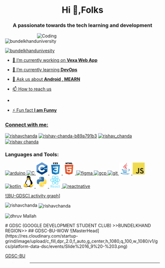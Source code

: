 <h1 align="center">Hi 👋,Folks </h1>
<h3 align="center">A passionate towards the tech learning and  development </h3>
<img align="right" alt="Coding" width="400" src="https://cdn.dribbble.com/users/1162077/screenshots/3848914/programmer.gif">


<p align="left"> <img src="https://komarev.com/ghpvc/?username=bundelkhanduniversity&label=Profile%20views&color=0e75b6&style=flat" alt="bundelkhanduniversity" /> </p>

<p align="left"> <a href="https://twitter.com/bundelkhanduniversity" target="blank"><img src="https://img.shields.io/twitter/follow/bundelkhanduniversity?logo=twitter&style=for-the-badge" alt="bundelkhandunivesity"  </p>

- 🔭 I’m currently working on **Vexa Web App**

- 🌱 I’m currently learning **DevOps**

- 💬 Ask us  about **Android , MEARN**

- 📫 How to reach us
- 
- ⚡ Fun fact **I am Funny**

<h3 align="left">Connect with me:</h3>
<p align="left">
<a href="https://twitter.com/rishavchanda" target="blank"><img align="center" src="https://raw.githubusercontent.com/rahuldkjain/github-profile-readme-generator/master/src/images/icons/Social/twitter.svg" alt="rishavchanda" height="30" width="40" /></a>
<a href="https://www.linkedin.com/in/dhruv-mallah-391ba625a" target="blank"><img align="center" src="https://raw.githubusercontent.com/rahuldkjain/github-profile-readme-generator/master/src/images/icons/Social/linked-in-alt.svg" alt="rishav-chanda-b89a791b3" height="30" width="40" /></a>
<a href="https://instagram.com/_music_lover_022" target="blank"><img align="center" src="https://raw.githubusercontent.com/rahuldkjain/github-profile-readme-generator/master/src/images/icons/Social/instagram.svg" alt="rishav_chanda" height="30" width="40" /></a>
<a href="https://www.youtube.com/c/rishav chanda" target="blank"><img align="center" src="https://raw.githubusercontent.com/rahuldkjain/github-profile-readme-generator/master/src/images/icons/Social/youtube.svg" alt="rishav chanda" height="30" width="40" /></a>
</p>

<h3 align="left">Languages and Tools:</h3>
<p align="left"> <a href="https://www.arduino.cc/" target="_blank" rel="noreferrer"> <img src="https://cdn.worldvectorlogo.com/logos/arduino-1.svg" alt="arduino" width="40"                   height="40"/> </a>
                 <a href="https://apps.microsoft.com/detail/9wzdncrdgxld?hl=en-US&gl=US" target="_blank" rel="noreferrer">
                  <img src="https://uxwing.com/wp-content/themes/uxwing/download/brands-and-social-media/c-program-icon.png" alt="C" width="40" height="40"/>
                  </a>
                 <a href="https://www.w3schools.com/cpp/" target="_blank" rel="noreferrer"> <img                                     
                 src="https://raw.githubusercontent.com/devicons/devicon/master/icons/cplusplus/cplusplus-original.svg" alt="cplusplus" width="40" height="40"/> </a>
                 <a href="https://www.w3schools.com/css/" target="_blank" rel="noreferrer"> <img 
                 src="https://raw.githubusercontent.com/devicons/devicon/master/icons/css3/css3-original-wordmark.svg" alt="css3" width="40" height="40"/> </a>
                 <a href="https://www.w3.org/html/" target="_blank" rel="noreferrer"> <img src="https://raw.githubusercontent.com/devicons/devicon/master/icons/html5/html5-original-wordmark.svg" alt="html5" width="40" height="40"/> </a>
                 <a href="https://www.figma.com/" target="_blank" rel="noreferrer"> <img src="https://www.vectorlogo.zone/logos/figma/figma-icon.svg" alt="figma" width="40" 
                 height="40"/> </a> 
                 <a href="https://cloud.google.com" target="_blank" rel="noreferrer"> <img src="https://www.vectorlogo.zone/logos/google_cloud/google_cloud-icon.svg" 
                 alt="gcp" width="40" height="40"/> </a> 
                 <a href="https://git-scm.com/" target="_blank" rel="noreferrer"> <img src="https://www.vectorlogo.zone/logos/git-scm/git-scm-icon.svg" alt="git" width="40" 
                 height="40"/> </a>  <a href="https://www.java.com" target="_blank" rel="noreferrer"> <img src="https://raw.githubusercontent.com/devicons/devicon/master/icons/java/java-original.svg" alt="java" width="40" height="40"/> </a> <a href="https://developer.mozilla.org/en-US/docs/Web/JavaScript" target="_blank" rel="noreferrer"> <img src="https://raw.githubusercontent.com/devicons/devicon/master/icons/javascript/javascript-original.svg" alt="javascript" width="40" height="40"/> </a> <a href="https://kotlinlang.org" target="_blank" rel="noreferrer"> <img src="https://www.vectorlogo.zone/logos/kotlinlang/kotlinlang-icon.svg" alt="kotlin" width="40" height="40"/> </a> <a href="https://www.linux.org/" target="_blank" rel="noreferrer"> <img src="https://raw.githubusercontent.com/devicons/devicon/master/icons/linux/linux-original.svg" alt="linux" width="40" height="40"/> </a> <a href="https://www.python.org" target="_blank" rel="noreferrer"> <img src="https://raw.githubusercontent.com/devicons/devicon/master/icons/python/python-original.svg" alt="python" width="40" height="40"/> </a> <a href="https://reactjs.org/" target="_blank" rel="noreferrer"> <img src="https://raw.githubusercontent.com/devicons/devicon/master/icons/react/react-original-wordmark.svg" alt="react" width="40" height="40"/> </a> <a href="https://reactnative.dev/" target="_blank" rel="noreferrer"> <img src="https://reactnative.dev/img/header_logo.svg" alt="reactnative" width="40" height="40"/> </a>

 
[![BU-GDSC] activity graph](https://hashnode.com/utility/r?url=https:%2F%2Fcdn.hashnode.com%2Fres%2Fhashnode%2Fimage%2Fupload%2Fv1693679779293%2F0c205f74-94af-40c0-93fd-04d4deb96612.jpeg%3Fw%3D1200%26auto%3Dcompress%2Cformat%26format%3Dwebp%26fm%3Dpng )]

<p><img align="left" src="https://github-readme-stats.vercel.app/api/top-langs?username=dhruv-mallah&show_icons=true&locale=en&layout=compact&theme=tokyonight" alt="rishavchanda" /></p>

<p>&nbsp;<img align="center" src="https://github-readme-stats.vercel.app/api?username=dhruv-mallah&show_icons=true&locale=en&theme=tokyonight" alt="rishavchanda" /></p>

<p><img align="center" src="https://github-readme-streak-stats.herokuapp.com/?user=dhruv-mallah&&theme=tokyonight" alt="dhruv Mallah" /></p>
# GDSC (GOOGLE DEVELOPMENT STUDENT CLUB)
>>BUNDELKHAND REGION>>
## GDSC-BU-WOW
 ![MasterHead](https://res.cloudinary.com/startup-grind/image/upload/c_fill,dpr_2.0,f_auto,g_center,h_1080,q_100,w_1080/v1/gcs/platform-data-dsc/events/Slide%2016_9%20-%203.png)

[GDSC-BU](https://www.bing.com/ck/a?!&&p=7efd71832ee0a7bdJmltdHM9MTcwOTU5NjgwMCZpZ3VpZD0wMjM4MjRlZi0zZjcyLTZjNDItMTZlZi0zNzc4M2VlMjZkOTEmaW5zaWQ9NTIwNw&ptn=3&ver=2&hsh=3&fclid=023824ef-3f72-6c42-16ef-37783ee26d91&psq=bundelkhand+university+gdsc&u=a1aHR0cHM6Ly9nZHNjMjNidW5kZWxraGFuZHVuaXZlcnNpdHkuZ2l0aHViLmlvLw&ntb=1)
>>------------

